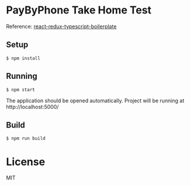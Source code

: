# PayByPhone Take Home Test

Reference: [react-redux-typescript-boilerplate](https://github.com/rokoroku/react-redux-typescript-boilerplate)

## Setup

```
$ npm install
```

## Running

```
$ npm start
```

The application should be opened automatically. Project will be running at http://localhost:5000/

## Build

```
$ npm run build
```

# License

MIT
